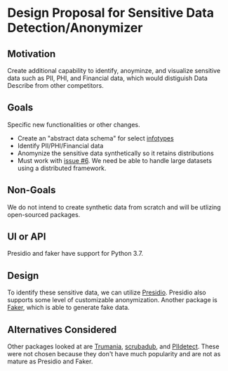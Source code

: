 # Design Proposal for Sensitive Data Detection/Anonymizer

## Motivation

Create additional capability to identify, anoyminze, and visualize sensitive data such as PII, PHI, and Financial data, which would distiguish Data Describe from other competitors.

## Goals

Specific new functionalities or other changes.
- Create an "abstract data schema" for select [infotypes](https://cloud.google.com/dlp/docs/infotypes-reference)
- Identify PII/PHI/Financial data 
- Anomynize the sensitive data synthetically so it retains distributions
- Must work with [issue #6](https://github.com/brianray/data-describe/issues/6). We need be able to handle large datasets using a distributed framework. 


## Non-Goals
We do not intend to create synthetic data from scratch and will be utlizing open-sourced packages.

## UI or API

Presidio and faker have support for Python 3.7.

## Design

To identify these sensitive data, we can utilize [Presidio](https://github.com/microsoft/presidio). Presidio also supports some level of customizable anonymization. 
Another package is [Faker](https://faker.readthedocs.io/en/master/), which is able to generate fake data.

## Alternatives Considered

Other packages looked at are [Trumania](https://github.com/RealImpactAnalytics/trumania), [scrubadub](https://scrubadub.readthedocs.io/en/stable/index.html#), and [PIIdetect](https://github.com/edwardcooper/piidetect). These were not chosen because they don't have much popularity and are not as mature as Presidio and Faker.